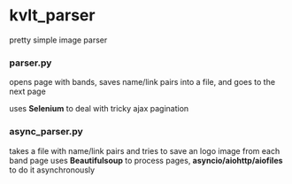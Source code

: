 # kvlt_parser

pretty simple image parser

### parser.py
opens page with bands, saves name/link pairs into a file, and goes to the next page

uses **Selenium** to deal with tricky ajax pagination

### async_parser.py
takes a file with name/link pairs and tries to save an logo image from each band page
uses **Beautifulsoup** to process pages, **asyncio/aiohttp/aiofiles** to do it asynchronously
